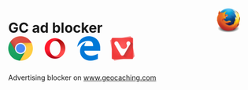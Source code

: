 # GC ad blocker<span> &nbsp; &nbsp; &nbsp; &nbsp; &nbsp; &nbsp; &nbsp; &nbsp; &nbsp; &nbsp; &nbsp; &nbsp; &nbsp; &nbsp; &nbsp; &nbsp; &nbsp; </span> <img src="/images/mozilla_firefox_logo_small.png" title="Mozilla Firefox" alt="Mozilla Firefox"> <span> &nbsp; </span> <img src="/images/google_chrome_logo_small.png" title="Google Chrom" alt="Google Chrom"> <span> &nbsp; </span> <img src="/images/opera_logo_small.png" title="Opera" alt="Opera"> <span> &nbsp; </span> <img src="/images/microsoft_edge_logo_small.png" title="Microsoft Edge" alt="Microsoft Edge"> <span> &nbsp; </span> <img src="/images/vivaldi_logo_small.png" title="Vivaldi" alt="Vivaldi"> 
Advertising blocker on www.geocaching.com
